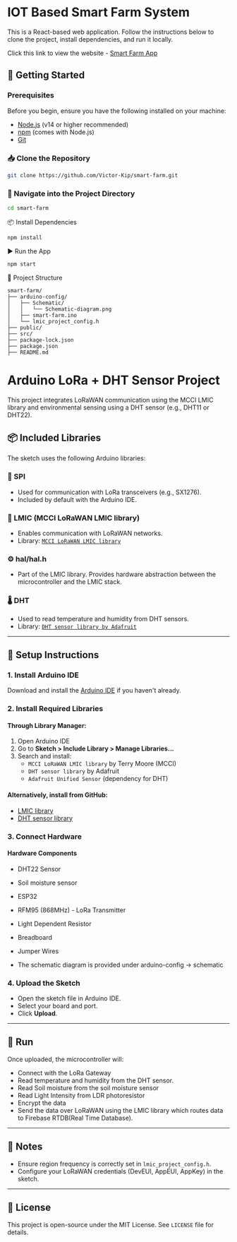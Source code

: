 # IOT Based Smart Farm System

This is a React-based web application. Follow the instructions below to clone the project, install dependencies, and run it locally.

Click this link to view the website - [Smart Farm App](https://smart-farm-dashboard-1.netlify.app/)

## 🚀 Getting Started

### Prerequisites

Before you begin, ensure you have the following installed on your machine:

- [Node.js](https://nodejs.org/) (v14 or higher recommended)
- [npm](https://www.npmjs.com/) (comes with Node.js)
- [Git](https://git-scm.com/)

### 📥 Clone the Repository

```bash
git clone https://github.com/Victor-Kip/smart-farm.git
```

###  📂 Navigate into the Project Directory

```bash
cd smart-farm
```

📦 Install Dependencies

```bash
npm install
```

▶️ Run the App

```bash
npm start
```

📁 Project Structure

```
smart-farm/
├── arduino-config/
│   ├── Schematic/
│   │   └── Schematic-diagram.png
│   ├── smart-farm.ino
│   └── lmic_project_config.h
├── public/
├── src/
├── package-lock.json
├── package.json
├── README.md
```

# Arduino LoRa + DHT Sensor Project

This project integrates LoRaWAN communication using the MCCI LMIC library and environmental sensing using a DHT sensor (e.g., DHT11 or DHT22).

## 📦 Included Libraries

The sketch uses the following Arduino libraries:

### 🔄 SPI
- Used for communication with LoRa transceivers (e.g., SX1276).
- Included by default with the Arduino IDE.

### 📡 LMIC (MCCI LoRaWAN LMIC library)
- Enables communication with LoRaWAN networks.
- Library: [`MCCI LoRaWAN LMIC library`](https://github.com/mcci-catena/arduino-lmic)

### ⚙️ hal/hal.h
- Part of the LMIC library. Provides hardware abstraction between the microcontroller and the LMIC stack.

### 🌡️ DHT
- Used to read temperature and humidity from DHT sensors.
- Library: [`DHT sensor library by Adafruit`](https://github.com/adafruit/DHT-sensor-library)

---

## 🔧 Setup Instructions

### 1. Install Arduino IDE
Download and install the [Arduino IDE](https://www.arduino.cc/en/software) if you haven't already.

### 2. Install Required Libraries

#### Through Library Manager:
1. Open Arduino IDE
2. Go to **Sketch > Include Library > Manage Libraries...**
3. Search and install:
   - `MCCI LoRaWAN LMIC library` by Terry Moore (MCCI)
   - `DHT sensor library` by Adafruit
   - `Adafruit Unified Sensor` (dependency for DHT)

#### Alternatively, install from GitHub:
- [LMIC library](https://github.com/mcci-catena/arduino-lmic)
- [DHT sensor library](https://github.com/adafruit/DHT-sensor-library)

### 3. Connect Hardware

#### Hardware Components
- DHT22 Sensor
- Soil moisture sensor
- ESP32
- RFM95 (868MHz) - LoRa Transmitter
- Light Dependent Resistor
- Breadboard
- Jumper Wires 

- The schematic diagram is provided under arduino-config -> schematic

### 4. Upload the Sketch

- Open the sketch file in Arduino IDE.
- Select your board and port.
- Click **Upload**.

---

## 🚀 Run

Once uploaded, the microcontroller will:
- Connect with the LoRa Gateway
- Read temperature and humidity from the DHT sensor.
- Read Soil moisture from the soil moisture sensor
- Read Light Intensity from LDR photoresistor
- Encrypt the data
- Send the data over LoRaWAN using the LMIC library which routes data to Firebase RTDB(Real Time Database).

---

## 📝 Notes

- Ensure region frequency is correctly set in `lmic_project_config.h`.
- Configure your LoRaWAN credentials (DevEUI, AppEUI, AppKey) in the sketch.

---

## 📜 License

This project is open-source under the MIT License. See `LICENSE` file for details.


